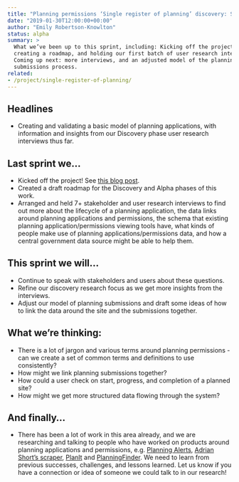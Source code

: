 ```yaml
---
title: "Planning permissions ‘Single register of planning’ discovery: Sprint notes 14-28 Jan 2019"
date: "2019-01-30T12:00:00+00:00"
author: "Emily Robertson-Knowlton"
status: alpha
summary: >
  What we’ve been up to this sprint, including: Kicking off the project,
  creating a roadmap, and holding our first batch of user research interviews.
  Coming up next: more interviews, and an adjusted model of the planning
  submissions process.
related:
- /project/single-register-of-planning/
---
```


## Headlines

* Creating and validating a basic model of planning applications, with information and insights from our Discovery phase user research interviews thus far.

## Last sprint we…

* Kicked off the project! See [this blog post](https://digital-land.github.io/blog-post/kicking-off-the-planning-permissions-project/).
* Created a draft roadmap for the Discovery and Alpha phases of this work.
* Arranged and held 7+ stakeholder and user research interviews to find out more about the lifecycle of a planning application, the data links around planning applications and permissions, the schema that existing planning application/permissions viewing tools have, what kinds of people make use of planning applications/permissions data, and how a central government data source might be able to help them.

## This sprint we will…

* Continue to speak with stakeholders and users about these questions.
* Refine our discovery research focus as we get more insights from the interviews.
* Adjust our model of planning submissions and draft some ideas of how to link the data around the site and the submissions together.

## What we’re thinking:

* There is a lot of jargon and various terms around planning permissions - can we create a set of common terms and definitions to use consistently?
* How might we link planning submissions together?
* How could a user check on start, progress, and completion of a planned site?
* How might we get more structured data flowing through the system?

## And finally…

* There has been a lot of work in this area already, and we are researching and talking to people who have worked on products around planning applications and permissions, e.g. [Planning Alerts](https://github.com/openaustralia/planningalerts/blob/master/app/models/application.rb), [Adrian Short’s scraper](https://github.com/adrianshort/uk_planning_scraper/blob/master/lib/uk_planning_scraper/application.rb), [PlanIt](http://planit.org.uk/dictionary/) and [PlanningFinder](https://www.planningfinder.co.uk/). We need to learn from previous successes, challenges, and lessons learned. Let us know if you have a connection or idea of someone we could talk to in our research!
